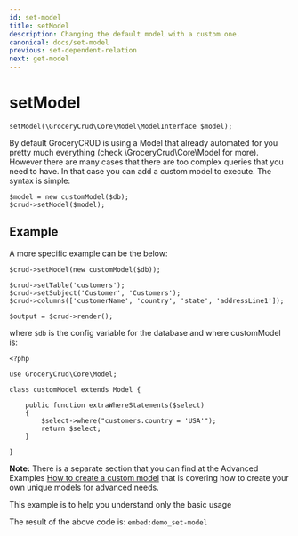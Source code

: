 ```yaml
---
id: set-model
title: setModel
description: Changing the default model with a custom one. 
canonical: docs/set-model
previous: set-dependent-relation
next: get-model
---
```


# setModel


<pre><code class="language-php">setModel(\GroceryCrud\Core\Model\ModelInterface $model);</code></pre>

By default GroceryCRUD is using a Model that already automated for you pretty much everything (check \GroceryCrud\Core\Model for more). However there are many cases that there are too complex queries that you need to have. In that case you can add a custom model to execute. The syntax is simple:

<pre><code class="language-php">$model = new customModel($db);
$crud->setModel($model);</code></pre>

## Example

A more specific example can be the below:

<pre><code class="language-php">$crud->setModel(new customModel($db));

$crud->setTable('customers');
$crud->setSubject('Customer', 'Customers');
$crud->columns(['customerName', 'country', 'state', 'addressLine1']);

$output = $crud->render();</code></pre>

where <code>$db</code> is the config variable for the database and where customModel is:

<pre><code class="language-php">&lt;?php 

use GroceryCrud\Core\Model;

class customModel extends Model {

    public function extraWhereStatements($select)
    {
        $select->where("customers.country = 'USA'");
        return $select;
    }
    
}</code></pre>

<strong>Note:</strong> There is a separate section that you can find at the Advanced Examples [How to create a custom model](/docs/custom-model) that 
is covering how to create your own unique models for advanced needs. 

This example is to help you understand only the basic usage

The result of the above code is:
`embed:demo_set-model`